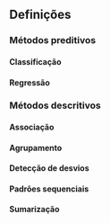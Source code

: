 ## Definições
### Métodos preditivos
#### Classificação
#### Regressão
### Métodos descritivos
#### Associação
#### Agrupamento
#### Detecção de desvios
#### Padrões sequenciais
#### Sumarização 
